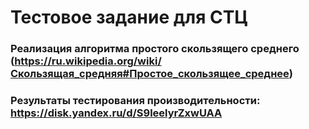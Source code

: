 # Тестовое задание для СТЦ

### Реализация алгоритма простого скользящего среднего (https://ru.wikipedia.org/wiki/Скользящая_средняя#Простое_скользящее_среднее)

### Результаты тестирования производительности: https://disk.yandex.ru/d/S9leelyrZxwUAA
